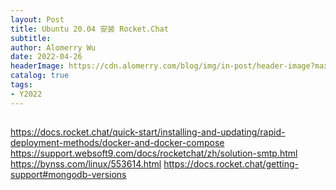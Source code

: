 ```yaml
---
layout: Post
title: Ubuntu 20.04 安装 Rocket.Chat
subtitle:
author: Alomerry Wu
date: 2022-04-26
headerImage: https://cdn.alomerry.com/blog/img/in-post/header-image?max=29
catalog: true
tags:
- Y2022
---
```


## 

https://docs.rocket.chat/quick-start/installing-and-updating/rapid-deployment-methods/docker-and-docker-compose
https://support.websoft9.com/docs/rocketchat/zh/solution-smtp.html
https://bynss.com/linux/553614.html
https://docs.rocket.chat/getting-support#mongodb-versions